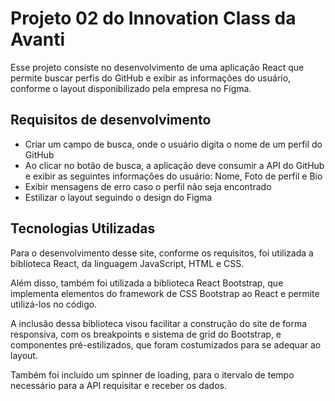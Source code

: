 # Projeto 02 do Innovation Class da Avanti

Esse projeto consiste no desenvolvimento de uma aplicação React que permite buscar perfis do GitHub e exibir as informações do usuário, conforme o layout disponibilizado pela empresa no Figma.

## Requisitos de desenvolvimento
  * Criar um campo de busca, onde o usuário digita o nome de um perfil do GitHub
  * Ao clicar no botão de busca, a aplicação deve consumir a API do GitHub e exibir as seguintes informações do usuário: Nome, Foto de perfil e Bio
  * Exibir mensagens de erro caso o perfil não seja encontrado
  * Estilizar o layout seguindo o design do Figma

## Tecnologias Utilizadas

Para o desenvolvimento desse site, conforme os requisitos, foi utilizada a biblioteca React, da linguagem JavaScript, HTML e CSS.

Além disso, também foi utilizada a biblioteca React Bootstrap, que implementa elementos do framework de CSS Bootstrap ao React e permite utilizá-los no código.

A inclusão dessa biblioteca visou facilitar a construção do site de forma responsiva, com os breakpoints e sistema de grid do Bootstrap, e componentes pré-estilizados, que foram costumizados para se adequar ao layout.

Também foi incluído um spinner de loading, para o itervalo de tempo necessário para a API requisitar e receber os dados.
